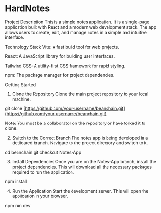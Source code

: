 # HardNotes

Project Description
This is a simple notes application. It is a single-page application built with React and a modern web development stack. The app allows users to create, edit, and manage notes in a simple and intuitive interface.

Technology Stack
Vite: A fast build tool for web projects.

React: A JavaScript library for building user interfaces.

Tailwind CSS: A utility-first CSS framework for rapid styling.

npm: The package manager for project dependencies.

Getting Started

1. Clone the Repository
   Clone the main project repository to your local machine.

git clone [https://github.com/your-username/beanchain.git](https://github.com/your-username/beanchain.git)

Note: You must be a collaborator on the repository or have forked it to clone.

2. Switch to the Correct Branch
   The notes app is being developed in a dedicated branch. Navigate to the project directory and switch to it.

cd beanchain
git checkout Notes-App

3. Install Dependencies
   Once you are on the Notes-App branch, install the project dependencies. This will download all the necessary packages required to run the application.

npm install

4. Run the Application
   Start the development server. This will open the application in your browser.

npm run dev
